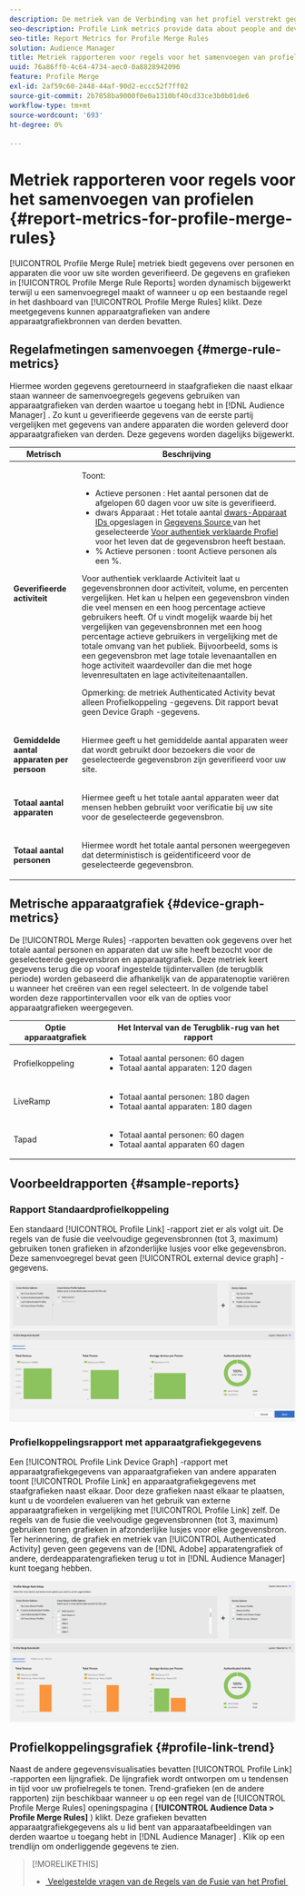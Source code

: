 ```yaml
---
description: De metriek van de Verbinding van het profiel verstrekt gegevens over mensen en apparaten die aan uw plaats voor authentiek verklaren. De gegevens en grafieken in de Verbinding van het Profiel werken dynamisch bij aangezien u een fusieregels creeert of wanneer u een bestaande regel van het dashboard van de Regels van de Fusie van het Profiel klikt. Deze meetgegevens kunnen apparaatgrafieken van andere apparaatgrafiekbronnen van derden bevatten.
seo-description: Profile Link metrics provide data about people and devices that authenticate to your site. The data and graphs in Profile Link update dynamically as you create a merge rules or when you click an existing rule from the Profile Merge Rules dashboard. These metrics can include device graph from other third-party device graph sources.
seo-title: Report Metrics for Profile Merge Rules
solution: Audience Manager
title: Metriek rapporteren voor regels voor het samenvoegen van profielen
uuid: 76a86ff0-4c64-4734-aec0-0a8828942096
feature: Profile Merge
exl-id: 2af59c60-2448-44af-90d2-eccc52f7ff02
source-git-commit: 2b7858ba9000f0e0a1310bf40cd33ce3b0b01de6
workflow-type: tm+mt
source-wordcount: '693'
ht-degree: 0%

---
```


# Metriek rapporteren voor regels voor het samenvoegen van profielen {#report-metrics-for-profile-merge-rules}

[!UICONTROL Profile Merge Rule] metriek biedt gegevens over personen en apparaten die voor uw site worden geverifieerd. De gegevens en grafieken in [!UICONTROL Profile Merge Rule Reports] worden dynamisch bijgewerkt terwijl u een samenvoegregel maakt of wanneer u op een bestaande regel in het dashboard van [!UICONTROL Profile Merge Rules] klikt. Deze meetgegevens kunnen apparaatgrafieken van andere apparaatgrafiekbronnen van derden bevatten.

## Regelafmetingen samenvoegen {#merge-rule-metrics}

Hiermee worden gegevens geretourneerd in staafgrafieken die naast elkaar staan wanneer de samenvoegregels gegevens gebruiken van apparaatgrafieken van derden waartoe u toegang hebt in [!DNL Audience Manager] . Zo kunt u geverifieerde gegevens van de eerste partij vergelijken met gegevens van andere apparaten die worden geleverd door apparaatgrafieken van derden. Deze gegevens worden dagelijks bijgewerkt.

<table id="table_A7FB2F9804F84AC8A6DD05C0E6EE7555"> 
 <thead> 
  <tr> 
   <th colname="col1" class="entry"> Metrisch </th> 
   <th colname="col2" class="entry"> Beschrijving </th> 
  </tr> 
 </thead>
 <tbody> 
  <tr> 
   <td colname="col1"> <p> <b><span class="wintitle"> Geverifieerde activiteit </span></b> </p> </td> 
   <td colname="col2"> <p>Toont: </p> 
    <ul id="ul_7F7373919A4A49028EF4BF7B28D9F8E9"> 
     <li id="li_FE2F93C496D64ED8928B3E522C9585EA"> <span class="wintitle"> Actieve personen </span>: Het aantal personen dat de afgelopen 60 dagen voor uw site is geverifieerd. </li> 
     <li id="li_60CFD26EE68B442683C0ED5FED1A79C8"> <span class="wintitle"> dwars Apparaat </span>: Het totale aantal <a href="merge-rules-start.md#create-data-source"> dwars-Apparaat IDs </a> opgeslagen in <a href="https://experienceleague.adobe.com/docs/audience-manager/user-guide/features/data-sources/manage-datasources.html?lang=nl-NL"> Gegevens Source </a> van het geselecteerde <a href="merge-rule-definitions.md"> Voor authentiek verklaarde Profiel </a> voor het leven dat de gegevensbron heeft bestaan. </li> 
     <li id="li_F2F07B6A326C4A18B79A0CF2C47D9677"> <span class="wintitle"> % Actieve personen </span>: toont <span class="wintitle"> Actieve personen </span> als een %. </li> 
    </ul> <p> <span class="wintitle"> Voor authentiek verklaarde Activiteit </span> laat u gegevensbronnen door activiteit, volume, en percenten vergelijken. Het kan u helpen een gegevensbron vinden die veel mensen en een hoog percentage actieve gebruikers heeft. Of u vindt mogelijk waarde bij het vergelijken van gegevensbronnen met een hoog percentage actieve gebruikers in vergelijking met de totale omvang van het publiek. Bijvoorbeeld, soms is een gegevensbron met lage totale levenaantallen en hoge activiteit waardevoller dan die met hoge levenresultaten en lage activiteitenaantallen. </p> <p> <p>Opmerking: de metriek <span class="wintitle"> Authenticated Activity </span> bevat alleen <span class="wintitle"> Profielkoppeling </span> -gegevens. Dit rapport bevat geen <span class="wintitle"> Device Graph </span> -gegevens. </p> </p> </td> 
  </tr> 
  <tr> 
   <td colname="col1"> <p> <b><span class="wintitle"> Gemiddelde aantal apparaten per persoon </span></b> </p> </td> 
   <td colname="col2"> <p> Hiermee geeft u het gemiddelde aantal apparaten weer dat wordt gebruikt door bezoekers die voor de geselecteerde gegevensbron zijn geverifieerd voor uw site. </p> </td> 
  </tr> 
  <tr> 
   <td colname="col1"> <p> <b><span class="wintitle"> Totaal aantal apparaten </span></b> </p> </td> 
   <td colname="col2"> <p>Hiermee geeft u het totale aantal apparaten weer dat mensen hebben gebruikt voor verificatie bij uw site voor de geselecteerde gegevensbron. </p> </td> 
  </tr> 
  <tr> 
   <td colname="col1"> <p> <b><span class="wintitle"> Totaal aantal personen </span></b> </p> </td> 
   <td colname="col2"> <p>Hiermee wordt het totale aantal personen weergegeven dat deterministisch is geïdentificeerd voor de geselecteerde gegevensbron. </p> </td> 
  </tr> 
 </tbody> 
</table>

## Metrische apparaatgrafiek {#device-graph-metrics}

De [!UICONTROL Merge Rules] -rapporten bevatten ook gegevens over het totale aantal personen en apparaten dat uw site heeft bezocht voor de geselecteerde gegevensbron en apparaatgrafiek. Deze metriek keert gegevens terug die op vooraf ingestelde tijdintervallen (de terugblik periode) worden gebaseerd die afhankelijk van de apparatenoptie variëren u wanneer het creëren van een regel selecteert. In de volgende tabel worden deze rapportintervallen voor elk van de opties voor apparaatgrafieken weergegeven.

<table id="table_038983EBC71F4A55BBCA99212AC5DEE6"> 
 <thead> 
  <tr> 
   <th colname="col1" class="entry"> Optie apparaatgrafiek </th> 
   <th colname="col2" class="entry"> Het Interval van de Terugblik-rug van het rapport </th> 
  </tr>
 </thead>
 <tbody> 
  <tr> 
   <td colname="col1"> <p><span class="wintitle"> Profielkoppeling </span> </p> </td> 
   <td colname="col2"> <p> 
     <ul id="ul_B2FF2341573840549FFB96579F537082"> 
      <li id="li_B37323C2F2434F41B407500AC5C15447">Totaal aantal personen: 60 dagen </li> 
      <li id="li_08D911224A60418BBB3CFB4E70CE73D4">Totaal aantal apparaten: 120 dagen </li> 
     </ul> </p> </td> 
  </tr> 
  <tr> 
   <td colname="col1"> <p><span class="wintitle"> LiveRamp </span> </p> </td> 
   <td colname="col2"> <p> 
     <ul id="ul_2772F3AD7E1440789B635794ECDE8DFB"> 
      <li id="li_1432363829D64615B1D349A3722D6268">Totaal aantal personen: 180 dagen </li> 
      <li id="li_D5C0E3CE92524B54BBD36C73A326292B">Totaal aantal apparaten: 180 dagen </li> 
     </ul> </p> </td> 
  </tr> 
  <tr> 
   <td colname="col1"> <p><span class="wintitle"> Tapad </span> </p> </td> 
   <td colname="col2"> <p> 
     <ul id="ul_274529DB58E6442E95C6AD89BECB1362"> 
      <li id="li_67102211A72A4E47AACFE5E369793C17">Totaal aantal personen: 60 dagen </li> 
      <li id="li_3E8F3DA6A7B5487895A626674DA363A5">Totaal aantal apparaten 60 dagen </li> 
     </ul> </p> </td> 
  </tr> 
 </tbody> 
</table>

## Voorbeeldrapporten {#sample-reports}

### Rapport Standaardprofielkoppeling

Een standaard [!UICONTROL Profile Link] -rapport ziet er als volgt uit. De regels van de fusie die veelvoudige gegevensbronnen (tot 3, maximum) gebruiken tonen grafieken in afzonderlijke lusjes voor elke gegevensbron. Deze samenvoegregel bevat geen [!UICONTROL external device graph] -gegevens.

![](assets/profile-link-metrics.png)

### Profielkoppelingsrapport met apparaatgrafiekgegevens

Een [!UICONTROL Profile Link Device Graph] -rapport met apparaatgrafiekgegevens van apparaatgrafieken van andere apparaten toont [!UICONTROL Profile Link] en apparaatgrafiekgegevens met staafgrafieken naast elkaar. Door deze grafieken naast elkaar te plaatsen, kunt u de voordelen evalueren van het gebruik van externe apparaatgrafieken in vergelijking met [!UICONTROL Profile Link] zelf. De regels van de fusie die veelvoudige gegevensbronnen (tot 3, maximum) gebruiken tonen grafieken in afzonderlijke lusjes voor elke gegevensbron. Ter herinnering, de grafiek en metriek van [!UICONTROL Authenticated Activity] geven geen gegevens van de [!DNL Adobe] apparatengrafiek of andere, derdeapparatengrafieken terug u tot in [!DNL Audience Manager] kunt toegang hebben.

![](assets/profile-link-graph.png)

## Profielkoppelingsgrafiek {#profile-link-trend}

Naast de andere gegevensvisualisaties bevatten [!UICONTROL Profile Link] -rapporten een lijngrafiek. De lijngrafiek wordt ontworpen om u tendensen in tijd voor uw profielregels te tonen. Trend-grafieken (en de andere rapporten) zijn beschikbaar wanneer u op een regel van de [!UICONTROL Profile Merge Rules] openingspagina ( **[!UICONTROL Audience Data > Profile Merge Rules]** ) klikt. Deze grafieken bevatten apparaatgrafiekgegevens als u lid bent van apparaatafbeeldingen van derden waartoe u toegang hebt in [!DNL Audience Manager] . Klik op een trendlijn om onderliggende gegevens te zien.

>[!MORELIKETHIS]
>
>* [&#x200B; Veelgestelde vragen van de Regels van de Fusie van het Profiel &#x200B;](../../faq/faq-profile-merge.md)
